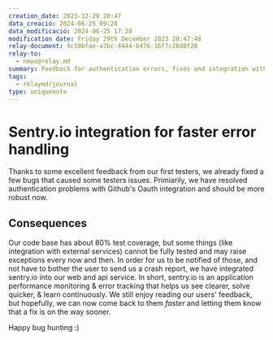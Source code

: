 ```yaml
---
creation_date: 2023-12-29 20:47
data_creació: 2024-06-25 09:24
data_modificació: 2024-06-25 17:20
modification date: Friday 29th December 2023 20:47:48
relay-document: 9c59bfae-a7bc-4444-b476-16f7c26d0f28
relay-to:
  - news@relay.md
summary: Feedback for authentication errors, fixes and integration with sentry.io
tags:
  - relaymd/journal
type: uniquenote
---
```


# Sentry.io integration for faster error handling
Thanks to some excellent feedback from our first testers, we already fixed a few bugs that caused some testers issues. Primiarily, we have resolved authentication problems with Github's Oauth integration and should be more robust now.

## Consequences
Our code base has about 80% test coverage, but some things (like integration with external services) cannot be fully tested and may raise exceptions every now and then.
In order for us to be notified of those, and not have to bother the user to send us a crash report, we have integrated sentry.io into our web and api service. In short, sentry.io is an application performance monitoring & error tracking that helps us see clearer, solve quicker, & learn continuously.
We still enjoy reading our users' feedback, but hopefully, we can now come back to them *faster* and letting them know that a fix is on the way sooner.

Happy bug hunting :)